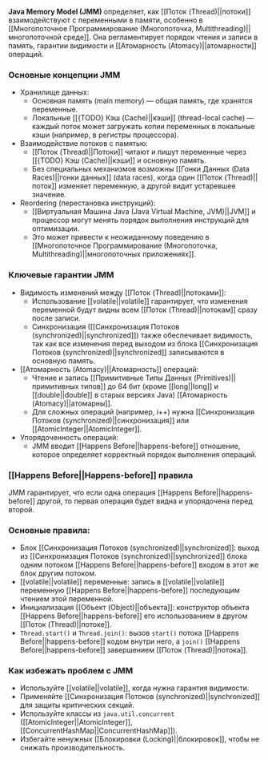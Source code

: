 
**Java Memory Model (JMM)** определяет, как [[Поток (Thread)||потоки]] взаимодействуют с переменными в памяти, особенно в [[Многопоточное Программирование (Многопоточка, Multithreading)||многопоточной среде]]. Она регламентирует порядок чтения и записи в память, гарантии видимости и [[Атомарность (Atomacy)||атомарности]] операций.

### Основные концепции JMM

- Хранилище данных:
	- Основная память (main memory) — общая память, где хранятся переменные.
	- Локальные [[{TODO} Кэш (Cache)||кэши]] (thread-local cache) — каждый поток может загружать копии переменных в локальные кэши (например, в регистры процессора).
- Взаимодействие потоков с памятью:
	- [[Поток (Thread)||Потоки]] читают и пишут переменные через [[{TODO} Кэш (Cache)||кэши]] и основную память.
	- Без специальных механизмов возможны [[Гонки Данных (Data Races)||гонки данных]] (data races), когда один [[Поток (Thread)||поток]] изменяет переменную, а другой видит устаревшее значение.
- Reordering (перестановка инструкций):
	- [[Виртуальная Машина Java (Java Virtual Machine, JVM)||JVM]] и процессор могут менять порядок выполнения инструкций для оптимизации.
	- Это может привести к неожиданному поведению в [[Многопоточное Программирование (Многопоточка, Multithreading)||многопоточных приложениях]].

### Ключевые гарантии JMM

- Видимость изменений между [[Поток (Thread)||потоками]]:
	- Использование [[volatile||volatile]] гарантирует, что изменения переменной будут видны всем [[Поток (Thread)||потокам]] сразу после записи.
	- Синхронизация ([[Синхронизация Потоков (synchronized)||synchronized]]) также обеспечивает видимость, так как все изменения перед выходом из блока [[Синхронизация Потоков (synchronized)||synchronized]] записываются в основную память.
- [[Атомарность (Atomacy)||Атомарность]] операций:
	- Чтение и запись [[Примитивные Типы Данных (Primitives)||примитивных типов]] до 64 бит (кроме [[long||long]] и [[double||double]] в старых версиях Java) [[Атомарность (Atomacy)||атомарны]].
	- Для сложных операций (например, i++) нужна [[Синхронизация Потоков (synchronized)||синхронизация]] или [[AtomicInteger||AtomicInteger]].
- Упорядоченность операций:
	- JMM вводит [[Happens Before||happens-before]] отношение, которое определяет корректный порядок выполнения операций.


### [[Happens Before||Happens-before]] правила

JMM гарантирует, что если одна операция [[Happens Before||happens-before]] другой, то первая операция будет видна и упорядочена перед второй.

### Основные правила:

- Блок [[Синхронизация Потоков (synchronized)||synchronized]]: выход из [[Синхронизация Потоков (synchronized)||synchronized]] блока одним потоком [[Happens Before||happens-before]] входом в этот же блок другим потоком.
- [[volatile||volatile]] переменные: запись в [[volatile||volatile]] переменную [[Happens Before||happens-before]] последующим чтением этой переменной.
- Инициализация [[Объект (Object)||объекта]]: конструктор объекта [[Happens Before||happens-before]] его использованием в другом [[Поток (Thread)||потоке]].
- `Thread.start()` и `Thread.join()`: вызов `start()` потока [[Happens Before||happens-before]] кодом внутри него, а `join()` [[Happens Before||happens-before]] завершением [[Поток (Thread)||потока]].

### Как избежать проблем с JMM

- Используйте [[volatile||volatile]], когда нужна гарантия видимости.
- Применяйте [[Синхронизация Потоков (synchronized)||synchronized]] для защиты критических секций.
- Используйте классы из `java.util.concurrent` ([[AtomicInteger||AtomicInteger]], [[ConcurrentHashMap||ConcurrentHashMap]]).
- Избегайте ненужных [[Блокировки (Locking)||блокировок]], чтобы не снижать производительность.

  

